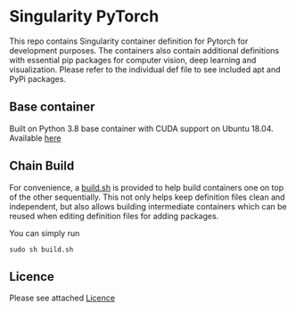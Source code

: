 # Singularity PyTorch

This repo contains Singularity container definition for Pytorch for development purposes. The containers also contain additional definitions with essential pip packages for computer vision, deep learning and visualization. Please refer to the individual def file to see included apt and PyPi packages.

## Base container

Built on Python 3.8 base container with CUDA support on Ubuntu 18.04. Available [here](https://github.com/saravanabalagi/singularity_python)

## Chain Build

For convenience, a [build.sh](build.sh) is provided to help build containers one on top of the other sequentially. This not only helps keep definition files clean and independent, but also allows building intermediate containers which can be reused when editing definition files for adding packages.

You can simply run
```
sudo sh build.sh
```
## Licence

Please see attached [Licence](LICENCE)

